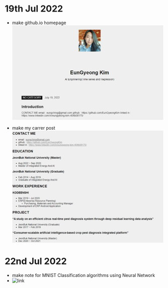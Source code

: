 # 19th Jul 2022
- make github.io homepage  
![1](./img/20220719_github_homepage.png)

- make my carrer post
![2](./img/20220719_github_career.png)

# 22nd Jul 2022
- make note for MNIST Classification algorithms using Neural Network
- ![link](https://github.com/EunGyeongKim/TIL/tree/main/2022/code)